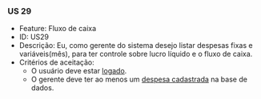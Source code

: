 ### US 29

- Feature: Fluxo de caixa
- ID: US29
- Descrição: Eu, como gerente do sistema desejo listar despesas fixas e variáveis(mês), para ter controle sobre lucro líquido e o fluxo de caixa.
- Critérios de aceitação:
    *  O usuário deve estar <a href="../../diagramas/casosDeUso/UC11">logado</a>.
    *  O gerente deve ter ao menos um <a href="../../diagramas/casosDeUso/UC02">despesa cadastrada</a> na base de dados.